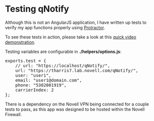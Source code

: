 <h1>Testing qNotify</h1>

Although this is not an AngularJS application, I have written up tests to verify my app functions properly using <a href="http://angular.github.io/protractor/#/">Protractor</a>.

To see these tests in action, please take a look at this <a href="https://dl.dropboxusercontent.com/u/11584755/ShareX/2015/02/qNotify_ProtractorTest.mp4">quick video demonstration</a>.

Testing variables are configurable in <b>./helpers/options.js</b>:
<pre>exports.test = {
	// url: "https://localhost/qNotify/",
	url: "https://tharris7.lab.novell.com/qNotify/",
	user: "user1",
	email: "user1@domain.com",
	phone: "5302001919",
	carrierIndex: 2
};</pre>

There is a dependency on the Novell VPN being connected for a couple tests to pass, as this app was designed to be hosted within the Novell Firewall.
